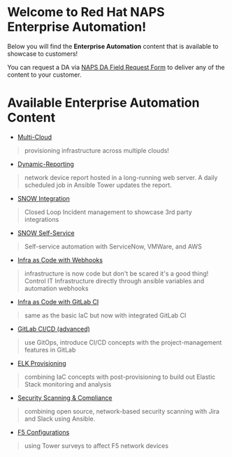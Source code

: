 # Welcome to Red Hat NAPS Enterprise Automation!

Below you will find the **Enterprise Automation** content that is available to showcase to customers!

You can request a DA via [NAPS DA Field Request Form](https://docs.google.com/forms/d/e/1FAIpQLScqS70QnbjClD-SQGDth-L_lile2yNAdSC3aXKFNQ0dQX8J4Q/viewform) to deliver any of the content to your customer.


# Available Enterprise Automation Content

*  [Multi-Cloud](./links/multi-cloud.md)
> provisioning infrastructure across multiple clouds! 

* [Dynamic-Reporting](./links/network-report.md)
> network device report hosted in a long-running web server. A daily scheduled job in Ansible Tower updates the report.

* [SNOW Integration](./links/snow-integration.md)
> Closed Loop Incident management to showcase 3rd party integrations

* [SNOW Self-Service](./links/snow-self-service.md)
> Self-service automation with ServiceNow, VMWare, and AWS

* [Infra as Code with Webhooks](./links/infra-as-code.md)
> infrastructure is now code but don't be scared it's a good thing! Control IT Infrastructure directly through ansible variables and automation webhooks

* [Infra as Code with GitLab CI](./links/infra-as-code2.md)
> same as the basic IaC but now with integrated GitLab CI

* [GitLab CI/CD (advanced)](./links/gitlab-ci-cd.md)
> use GitOps, introduce CI/CD concepts with the project-management features in GitLab

* [ELK Provisioning](./links/elk-provisioning.md)
> combining IaC concepts with post-provisioning to build out Elastic Stack monitoring and analysis

* [Security Scanning & Compliance](./links/scanning.md)
> combining open source, network-based security scanning with Jira and Slack using Ansible.

* [F5 Configurations](./links/f5-configuration.md)
> using Tower surveys to affect F5 network devices
